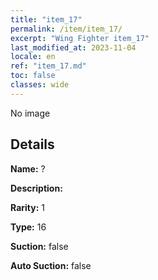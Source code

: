 ```yaml
---
title: "item_17"
permalink: /item/item_17/
excerpt: "Wing Fighter item_17"
last_modified_at: 2023-11-04
locale: en
ref: "item_17.md"
toc: false
classes: wide
---
```



 No image



## Details

 **Name:** ? 

 **Description:** 

 **Rarity:** 1 

 **Type:** 16 

 **Suction:** false 

 **Auto Suction:** false 



